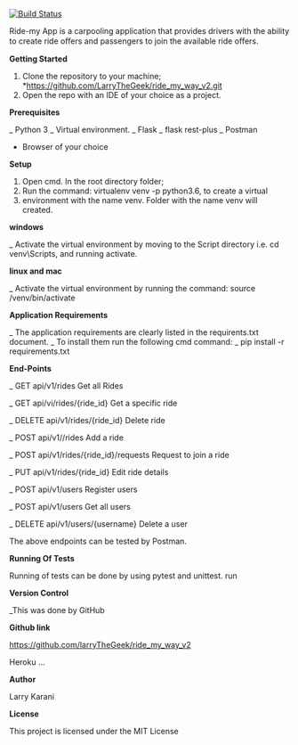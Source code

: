 [![Build Status](https://travis-ci.org/larryTheGeek/ride_my_way_v2.svg?branch=master)](https://travis-ci.org/larryTheGeek/ride_my_way_v2)


Ride-my App is a carpooling application that provides drivers with the ability to create ride oﬀers and passengers to join the available ride oﬀers.

**Getting Started**

1. Clone the repository to your machine; *https://github.com/LarryTheGeek/ride_my_way_v2.git
2. Open the repo with an IDE of your choice as a project.

**Prerequisites**

_ Python 3
_ Virtual environment.
_ Flask
_ flask rest-plus
_ Postman
- Browser of your choice

**Setup**

1. Open cmd. In the root directory folder;
2. Run the command: virtualenv venv -p python3.6, to create a virtual 
3. environment with the name venv. Folder with the name venv will created. 

**windows**

_ Activate the virtual environment by moving to the Script directory i.e. cd venv\Scripts, and running 
activate.

**linux and mac**

 _ Activate the virtual environment by running the command: source /venv/bin/activate
 
**Application Requirements**


_ The application requirements are clearly listed in the requirents.txt document.
_ To install them run the following cmd command:
_ pip install -r requirements.txt

**End-Points**


_ GET	api/v1/rides	Get all Rides

_ GET	api/vi/rides/{ride_id}	Get a specific ride

_ DELETE	api/v1/rides/{ride_id}	Delete ride

_ POST	api/v1//rides	Add a ride

_ POST	api/v1/rides/{ride_id}/requests	Request to join a ride

_ PUT	api/v1/rides/{ride_id}	Edit ride details

_ POST	api/v1/users	Register users

_ POST	api/v1/users	Get all users

_ DELETE	api/v1/users/{username}	Delete a user

The above endpoints can be tested by Postman.

**Running Of Tests**

Running of tests can be done by using pytest and unittest. run

**Version Control**

_This was done by GitHub

**Github link**

https://github.com/larryTheGeek/ride_my_way_v2

Heroku
...

**Author**

Larry Karani

**License**

This project is licensed under the MIT License
